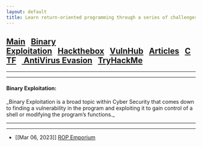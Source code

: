 ```yaml
---
layout: default
title: Learn return-oriented programming through a series of challenges.
---
```


<h2 class="mume-header" id="mainindexhtml-nbspnbsp-contactcontacthtml"><a href="./index.html">Main</a>&#xA0;&#xA0;&#xA0;<a href="/posts/binaryexploitation/index.html">Binary Exploitation</a>&#xA0;&#xA0;&#xA0;<a href="/posts/hackthebox/index.html">Hackthebox</a>&#xA0;&#xA0;&#xA0;<a href="/posts/vulnhub/index.html">VulnHub</a>&#xA0;&#xA0;&#xA0;<a href="/posts/articles/index.html">Articles</a>&#xA0;&#xA0;&#xA0;<a href="/posts/CTF/index.html">CTF</a>&#xA0;&#xA0;&#xA0;<a href="/posts/avevasion/index.html">    AntiVirus Evasion</a>&#xA0;&#xA0;&#xA0;<a href="/posts/tryhackme/index.html">TryHackMe</a></h2>
<hr>

* * *
<h4 class="mume-header" id="binaryexploitation">Binary Exploitation:</h4>
_Binary Exploitation is a broad topic within Cyber Security that comes down to finding a vulnerability in the program and exploiting it to gain control of a shell or modifying the program’s functions._
<hr>
<hr>


- [[Mar 06, 2023]] [ROP Emporium](https://ismail-arame.github.io/posts/binaryexploitation/ropemporium/index.html)
